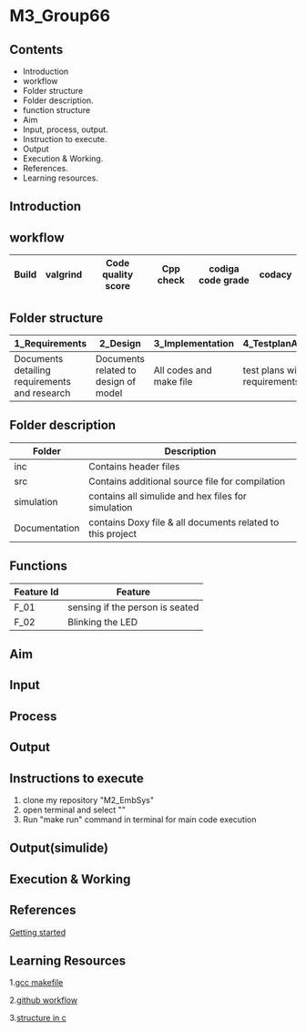# M3_Group66

## Contents
* Introduction
* workflow
* Folder structure
* Folder description.
* function structure
* Aim
* Input, process, output.
* Instruction to execute.
* Output
* Execution & Working.
* References.
* Learning resources.

## Introduction



## workflow 
| Build | valgrind | Code quality score | Cpp check| codiga code grade | codacy |
| --- |--- | --- | --- | --- | --- |
 

## Folder structure
| 1_Requirements | 2_Design | 3_Implementation | 4_TestplanAndOutput | 5_Report | 6_ImagesAndVideos | 7_Others |
| --- | --- | --- | --- | --- | --- | --- |
| Documents detailing requirements and research | Documents related to design of model | All codes and make file | test plans with requirements | summary of all the folders | screenshots of working projects | refrences and supporting documents |


## Folder description
| Folder | Description | 
| --- | --- | 
| inc | Contains header files |
| src | Contains additional source file for compilation |
| simulation | contains all simulide and hex files for simulation |
| Documentation | contains Doxy file & all documents related to this project |


## Functions 

| Feature Id | Feature |
| -----------|---------|
|F_01|  sensing if the person is seated  |
|F_02| Blinking the LED  |

## Aim

## Input

## Process



## Output


 ## Instructions to execute
1. clone my repository "M2_EmbSys"
2. open terminal and select ""
3. Run "make run" command in terminal for main code execution

## Output(simulide)



## Execution & Working





## References
[Getting started ](https://youtu.be/_z0ssXxOM7U)

## Learning Resources

1.[gcc makefile](https://www3.ntu.edu.sg/home/ehchua/programming/cpp/gcc_make.html#zz-2.1)

2.[github workflow](https://www.programiz.com/c-programming/c-dynamic-memory-allocation)

3.[structure in c](https://www.studytonight.com/c/structures-in-c.php/)

